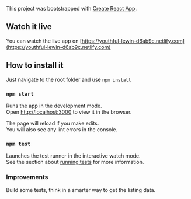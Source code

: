This project was bootstrapped with [Create React App](https://github.com/facebook/create-react-app).

## Watch it live

You can watch the live app on [https://youthful-lewin-d6ab9c.netlify.com](https://youthful-lewin-d6ab9c.netlify.com)

## How to install it

Just navigate to the root folder and use `npm install`

### `npm start`

Runs the app in the development mode.<br>
Open [http://localhost:3000](http://localhost:3000) to view it in the browser.

The page will reload if you make edits.<br>
You will also see any lint errors in the console.

### `npm test`

Launches the test runner in the interactive watch mode.<br>
See the section about [running tests](https://facebook.github.io/create-react-app/docs/running-tests) for more information.

### Improvements

Build some tests, think in a smarter way to get the listing data.
